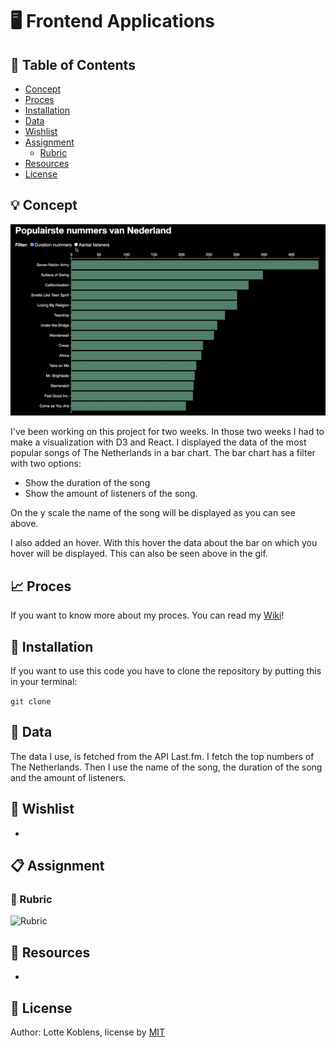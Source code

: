 # :desktop_computer: Frontend Applications

## :bookmark_tabs:	 Table of Contents

* [Concept](https://github.com/lottekoblens/frontend-applications#bulb-concept)
* [Proces](https://github.com/lottekoblens/frontend-applications#chart_with_upwards_trend-proces)
* [Installation](https://github.com/lottekoblens/frontend-applications#wrench-installation)
* [Data](https://github.com/lottekoblens/frontend-applications/#file_folder-data)
* [Wishlist](https://github.com/lottekoblens/frontend-applications#pencil-wishlist)
* [Assignment](https://github.com/lottekoblens/frontend-applications#clipboard-assignment)
  * [Rubric](https://github.com/lottekoblens/frontend-applications#page_facing_up-rubric)
* [Resources](https://github.com/lottekoblens/frontend-applications#mag_right-resources)
* [License](https://github.com/lottekoblens/frontend-applications#page_with_curl-license)

## :bulb: Concept

![Concept](https://github.com/lottekoblens/frontenddata/blob/master/concept.gif)

I've been working on this project for two weeks. In those two weeks I had to make a visualization with D3 and React. I displayed the data of the most popular songs of The Netherlands in a bar chart. The bar chart has a filter with two options:

* Show the duration of the song
* Show the amount of listeners of the song.

On the y scale the name of the song will be displayed as you can see above. 

I also added an hover. With this hover the data about the bar on which you hover will be displayed. This can also be seen above in the gif.

## :chart_with_upwards_trend: Proces

If you want to know more about my proces. You can read my [Wiki]()!

## :wrench: Installation

If you want to use this code you have to clone the repository by putting this in your terminal: 

``` git clone ```

## :file_folder:	 Data

The data I use, is fetched from the API Last.fm. I fetch the top numbers of The Netherlands. Then I use the name of the song, the duration of the song and the amount of listeners.


## :pencil: Wishlist

* 

## :clipboard: Assignment



### :page_facing_up: Rubric

![Rubric](./Rubric.png)

## :mag_right: Resources

* 

## :page_with_curl: License

Author: Lotte Koblens, license by [MIT]()
